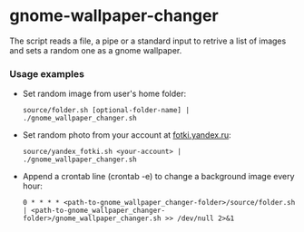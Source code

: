 gnome-wallpaper-changer
=======================

The script reads a file, a pipe or a standard input to retrive a list of images and sets a random one as a gnome wallpaper.

### Usage examples

* Set random image from user's home folder:

  `source/folder.sh [optional-folder-name] | ./gnome_wallpaper_changer.sh`


* Set random photo from your account at [fotki.yandex.ru](http://fotki.yandex.ru):

  `source/yandex_fotki.sh <your-account> | ./gnome_wallpaper_changer.sh`


* Append a crontab line (crontab -e) to change a background image every hour:

  `0 * * * * <path-to-gnome_wallpaper_changer-folder>/source/folder.sh | <path-to-gnome_wallpaper_changer-folder>/gnome_wallpaper_changer.sh >> /dev/null 2>&1`
  

